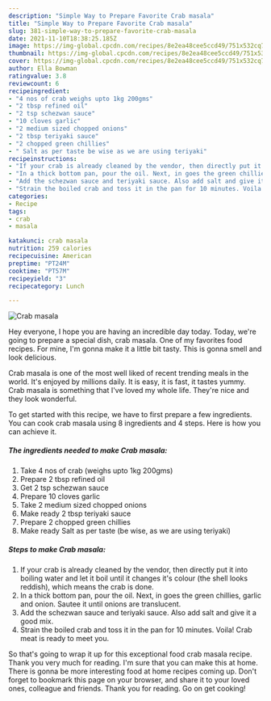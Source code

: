 ```yaml
---
description: "Simple Way to Prepare Favorite Crab masala"
title: "Simple Way to Prepare Favorite Crab masala"
slug: 381-simple-way-to-prepare-favorite-crab-masala
date: 2021-11-10T18:38:25.185Z
image: https://img-global.cpcdn.com/recipes/8e2ea48cee5ccd49/751x532cq70/crab-masala-recipe-main-photo.jpg
thumbnail: https://img-global.cpcdn.com/recipes/8e2ea48cee5ccd49/751x532cq70/crab-masala-recipe-main-photo.jpg
cover: https://img-global.cpcdn.com/recipes/8e2ea48cee5ccd49/751x532cq70/crab-masala-recipe-main-photo.jpg
author: Ella Bowman
ratingvalue: 3.8
reviewcount: 6
recipeingredient:
- "4 nos of crab weighs upto 1kg 200gms"
- "2 tbsp refined oil"
- "2 tsp schezwan sauce"
- "10 cloves garlic"
- "2 medium sized chopped onions"
- "2 tbsp teriyaki sauce"
- "2 chopped green chillies"
- " Salt as per taste be wise as we are using teriyaki"
recipeinstructions:
- "If your crab is already cleaned by the vendor, then directly put it into boiling water and let it boil until it changes it&#39;s colour (the shell looks reddish), which means the crab is done."
- "In a thick bottom pan, pour the oil. Next, in goes the green chillies, garlic and onion. Sautee it until onions are translucent."
- "Add the schezwan sauce and teriyaki sauce. Also add salt and give it a good mix."
- "Strain the boiled crab and toss it in the pan for 10 minutes. Voila! Crab meat is ready to meet you."
categories:
- Recipe
tags:
- crab
- masala

katakunci: crab masala 
nutrition: 259 calories
recipecuisine: American
preptime: "PT24M"
cooktime: "PT57M"
recipeyield: "3"
recipecategory: Lunch

---
```



![Crab masala](https://img-global.cpcdn.com/recipes/8e2ea48cee5ccd49/751x532cq70/crab-masala-recipe-main-photo.jpg)

Hey everyone, I hope you are having an incredible day today. Today, we're going to prepare a special dish, crab masala. One of my favorites food recipes. For mine, I'm gonna make it a little bit tasty. This is gonna smell and look delicious.



Crab masala is one of the most well liked of recent trending meals in the world. It's enjoyed by millions daily. It is easy, it is fast, it tastes yummy. Crab masala is something that I've loved my whole life. They're nice and they look wonderful.


To get started with this recipe, we have to first prepare a few ingredients. You can cook crab masala using 8 ingredients and 4 steps. Here is how you can achieve it.

<!--inarticleads1-->

##### The ingredients needed to make Crab masala:

1. Take 4 nos of crab (weighs upto 1kg 200gms)
1. Prepare 2 tbsp refined oil
1. Get 2 tsp schezwan sauce
1. Prepare 10 cloves garlic
1. Take 2 medium sized chopped onions
1. Make ready 2 tbsp teriyaki sauce
1. Prepare 2 chopped green chillies
1. Make ready  Salt as per taste (be wise, as we are using teriyaki)




<!--inarticleads2-->

##### Steps to make Crab masala:

1. If your crab is already cleaned by the vendor, then directly put it into boiling water and let it boil until it changes it&#39;s colour (the shell looks reddish), which means the crab is done.
1. In a thick bottom pan, pour the oil. Next, in goes the green chillies, garlic and onion. Sautee it until onions are translucent.
1. Add the schezwan sauce and teriyaki sauce. Also add salt and give it a good mix.
1. Strain the boiled crab and toss it in the pan for 10 minutes. Voila! Crab meat is ready to meet you.




So that's going to wrap it up for this exceptional food crab masala recipe. Thank you very much for reading. I'm sure that you can make this at home. There is gonna be more interesting food at home recipes coming up. Don't forget to bookmark this page on your browser, and share it to your loved ones, colleague and friends. Thank you for reading. Go on get cooking!

